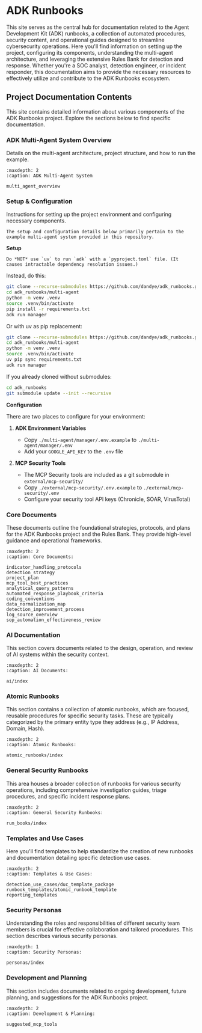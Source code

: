 # ADK Runbooks

This site serves as the central hub for documentation related to the Agent Development Kit (ADK) runbooks, a collection of automated procedures, security content, and operational guides designed to streamline cybersecurity operations. Here you'll find information on setting up the project, configuring its components, understanding the multi-agent architecture, and leveraging the extensive Rules Bank for detection and response. Whether you're a SOC analyst, detection engineer, or incident responder, this documentation aims to provide the necessary resources to effectively utilize and contribute to the ADK Runbooks ecosystem.

## Project Documentation Contents

This site contains detailed information about various components of the ADK Runbooks project. Explore the sections below to find specific documentation.

### ADK Multi-Agent System Overview
Details on the multi-agent architecture, project structure, and how to run the example.
```{toctree}
:maxdepth: 2
:caption: ADK Multi-Agent System

multi_agent_overview
```

### Setup & Configuration
Instructions for setting up the project environment and configuring necessary components.
```{note}
The setup and configuration details below primarily pertain to the example multi-agent system provided in this repository.
```

**Setup**

```{warning}
Do *NOT* use `uv` to run `adk` with a `pyproject.toml` file. (It causes intractable dependency resolution issues.)
```

Instead, do this:
```bash
git clone --recurse-submodules https://github.com/dandye/adk_runbooks.git
cd adk_runbooks/multi-agent
python -m venv .venv
source .venv/bin/activate
pip install -r requirements.txt
adk run manager
```

Or with uv as pip replacement:
```bash
git clone --recurse-submodules https://github.com/dandye/adk_runbooks.git
cd adk_runbooks/multi-agent
python -m venv .venv
source .venv/bin/activate
uv pip sync requirements.txt
adk run manager
```

If you already cloned without submodules:
```bash
cd adk_runbooks
git submodule update --init --recursive
```

**Configuration**

There are two places to configure for your environment:

1. **ADK Environment Variables**
   * Copy `./multi-agent/manager/.env.example` to `./multi-agent/manager/.env`
   * Add your `GOOGLE_API_KEY` to the `.env` file

2. **MCP Security Tools**
   * The MCP Security tools are included as a git submodule in `external/mcp-security/`
   * Copy `./external/mcp-security/.env.example` to `./external/mcp-security/.env`
   * Configure your security tool API keys (Chronicle, SOAR, VirusTotal)

### Core Documents
These documents outline the foundational strategies, protocols, and plans for the ADK Runbooks project and the Rules Bank. They provide high-level guidance and operational frameworks.
```{toctree}
:maxdepth: 2
:caption: Core Documents:

indicator_handling_protocols
detection_strategy
project_plan
mcp_tool_best_practices
analytical_query_patterns
automated_response_playbook_criteria
coding_conventions
data_normalization_map
detection_improvement_process
log_source_overview
sop_automation_effectiveness_review
```

### AI Documentation
This section covers documents related to the design, operation, and review of AI systems within the security context.
```{toctree}
:maxdepth: 2
:caption: AI Documents:

ai/index
```

### Atomic Runbooks
This section contains a collection of atomic runbooks, which are focused, reusable procedures for specific security tasks. These are typically categorized by the primary entity type they address (e.g., IP Address, Domain, Hash).
```{toctree}
:maxdepth: 2
:caption: Atomic Runbooks:

atomic_runbooks/index
```

### General Security Runbooks
This area houses a broader collection of runbooks for various security operations, including comprehensive investigation guides, triage procedures, and specific incident response plans.
```{toctree}
:maxdepth: 2
:caption: General Security Runbooks:

run_books/index
```

### Templates and Use Cases
Here you'll find templates to help standardize the creation of new runbooks and documentation detailing specific detection use cases.
```{toctree}
:maxdepth: 2
:caption: Templates & Use Cases:

detection_use_cases/duc_template_package
runbook_templates/atomic_runbook_template
reporting_templates
```

### Security Personas
Understanding the roles and responsibilities of different security team members is crucial for effective collaboration and tailored procedures. This section describes various security personas.
```{toctree}
:maxdepth: 1
:caption: Security Personas:

personas/index
```

### Development and Planning
This section includes documents related to ongoing development, future planning, and suggestions for the ADK Runbooks project.
```{toctree}
:maxdepth: 2
:caption: Development & Planning:

suggested_mcp_tools
```
